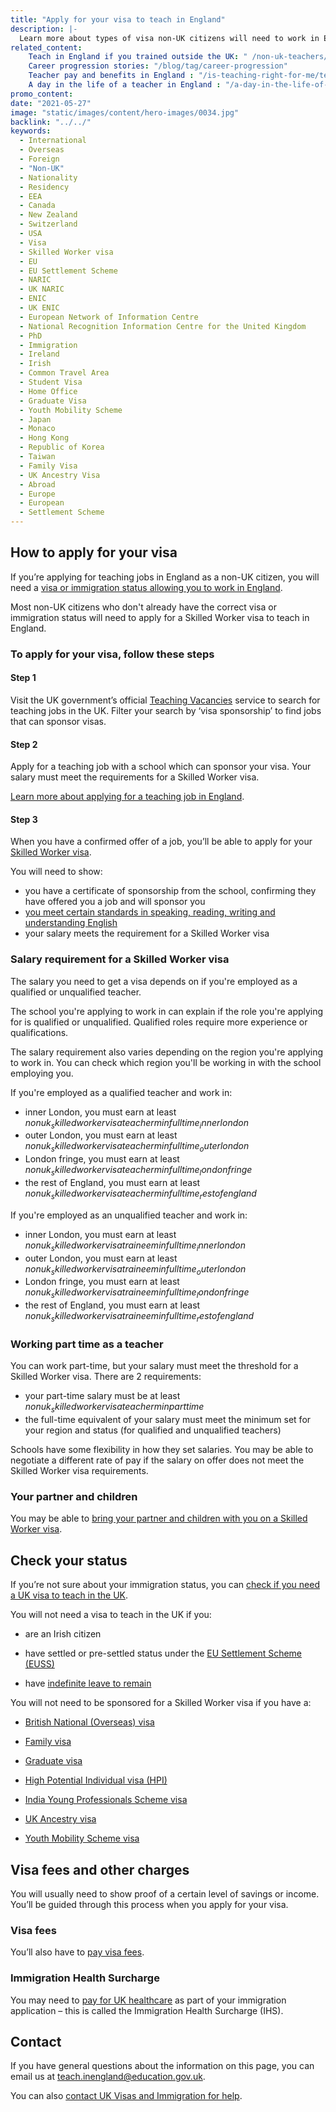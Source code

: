 ```yaml
---
title: "Apply for your visa to teach in England"
description: |-
  Learn more about types of visa non-UK citizens will need to work in England, and how to apply.
related_content:
    Teach in England if you trained outside the UK: " /non-uk-teachers/teach-in-england-if-you-trained-overseas"
    Career progression stories: "/blog/tag/career-progression"
    Teacher pay and benefits in England : "/is-teaching-right-for-me/teacher-pay-and-benefits"
    A day in the life of a teacher in England : "/a-day-in-the-life-of-a-teacher"
promo_content:
date: "2021-05-27"
image: "static/images/content/hero-images/0034.jpg"
backlink: "../../"
keywords:
  - International
  - Overseas
  - Foreign
  - "Non-UK"
  - Nationality
  - Residency
  - EEA
  - Canada
  - New Zealand
  - Switzerland
  - USA
  - Visa
  - Skilled Worker visa
  - EU
  - EU Settlement Scheme
  - NARIC
  - UK NARIC
  - ENIC
  - UK ENIC
  - European Network of Information Centre
  - National Recognition Information Centre for the United Kingdom
  - PhD
  - Immigration
  - Ireland
  - Irish
  - Common Travel Area
  - Student Visa
  - Home Office
  - Graduate Visa
  - Youth Mobility Scheme
  - Japan
  - Monaco
  - Hong Kong
  - Republic of Korea
  - Taiwan
  - Family Visa
  - UK Ancestry Visa
  - Abroad
  - Europe
  - European
  - Settlement Scheme
---
```


## How to apply for your visa

If you’re applying for teaching jobs in England as a non-UK citizen, you will need a [visa or immigration status allowing you to work in England](#check-your-status).

Most non-UK citizens who don't already have the correct visa or immigration status will need to apply for a Skilled Worker visa to teach in England. 

### To apply for your visa, follow these steps

#### Step 1 
Visit the UK government’s official [Teaching Vacancies](https://teaching-vacancies.service.gov.uk/) service to search for teaching jobs in the UK. Filter your search by ‘visa sponsorship’ to find jobs that can sponsor visas. 

#### Step 2
Apply for a teaching job with a school which can sponsor your visa. Your salary must meet the requirements for a Skilled Worker visa. 

[Learn more about applying for a teaching job in England](/non-uk-teachers/teach-in-england-if-you-trained-overseas).

#### Step 3
When you have a confirmed offer of a job, you’ll be able to apply for your [Skilled Worker visa](https://www.gov.uk/skilled-worker-visa).  

You will need to show: 

* you have a certificate of sponsorship from the school, confirming they have offered you a job and will sponsor you  
* [you meet certain standards in speaking, reading, writing and understanding English](https://www.gov.uk/skilled-worker-visa/knowledge-of-english)
* your salary meets the requirement for a Skilled Worker visa


### Salary requirement for a Skilled Worker visa
 
The salary you need to get a visa depends on if you're employed as a qualified or unqualified teacher.

The school you're applying to work in can explain if the role you're applying for is qualified or unqualified. Qualified roles require more experience or qualifications.

The salary requirement also varies depending on the region you're applying to work in. You can check which region you'll be working in with the school employing you.

If you're employed as a qualified teacher and work in:

* inner London, you must earn at least $nonuk_skilledworkervisateacherminfulltime_innerlondon$
* outer London, you must earn at least $nonuk_skilledworkervisateacherminfulltime_outerlondon$
* London fringe, you must earn at least $nonuk_skilledworkervisateacherminfulltime_londonfringe$
* the rest of England, you must earn at least $nonuk_skilledworkervisateacherminfulltime_restofengland$

If you're employed as an unqualified teacher and work in:

* inner London, you must earn at least $nonuk_skilledworkervisatraineeminfulltime_innerlondon$
* outer London, you must earn at least $nonuk_skilledworkervisatraineeminfulltime_outerlondon$
* London fringe, you must earn at least $nonuk_skilledworkervisatraineeminfulltime_londonfringe$
* the rest of England, you must earn at least $nonuk_skilledworkervisatraineeminfulltime_restofengland$

### Working part time as a teacher

You can work part-time, but your salary must meet the threshold for a Skilled Worker visa. There are 2 requirements:

* your part-time salary must be at least $nonuk_skilledworkervisateacherminparttime$
* the full-time equivalent of your salary must meet the minimum set for your region and status (for qualified and unqualified teachers)

Schools have some flexibility in how they set salaries. You may be able to negotiate a different rate of pay if the salary on offer does not meet the Skilled Worker visa requirements.

### Your partner and children

You may be able to [bring your partner and children with you on a Skilled Worker visa](https://www.gov.uk/skilled-worker-visa/your-partner-and-children).


## Check your status

If you’re not sure about your immigration status, you can [check if you need a UK visa to teach in the UK](https://www.gov.uk/check-uk-visa).

You will not need a visa to teach in the UK if you:

* are an Irish citizen

* have settled or pre-settled status under the [EU Settlement Scheme (EUSS)](https://www.gov.uk/settled-status-eu-citizens-families)

* have [indefinite leave to remain](https://www.gov.uk/guidance/indefinite-leave-to-remain-in-the-uk) 

You will not need to be sponsored for a Skilled Worker visa if you have a: 

* [British National (Overseas) visa](https://www.gov.uk/british-national-overseas-bno-visa) 

* [Family visa](https://www.gov.uk/uk-family-visa) 

* [Graduate visa](https://www.gov.uk/graduate-visa) 

* [High Potential Individual visa (HPI)](https://www.gov.uk/high-potential-individual-visa)

* [India Young Professionals Scheme visa](https://www.gov.uk/india-young-professionals-scheme-visa) 

* [UK Ancestry visa](https://www.gov.uk/ancestry-visa) 

* [Youth Mobility Scheme visa](https://www.gov.uk/youth-mobility) 

## Visa fees and other charges

You will usually need to show proof of a certain level of savings or income. You’ll be guided through this process when you apply for your visa.

### Visa fees

You’ll also have to [pay visa fees](https://www.gov.uk/visa-fees).

### Immigration Health Surcharge 

You may need to [pay for UK healthcare](https://www.gov.uk/healthcare-immigration-application) as part of your immigration application – this is called the Immigration Health Surcharge (IHS).

## Contact

If you have general questions about the information on this page, you can email us at teach.inengland@education.gov.uk.

You can also [contact UK Visas and Immigration for help](https://www.gov.uk/contact-ukvi-inside-outside-uk).



